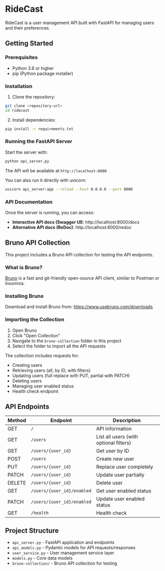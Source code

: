 # RideCast

RideCast is a user management API built with FastAPI for managing users and their preferences.

## Getting Started

### Prerequisites

- Python 3.8 or higher
- pip (Python package installer)

### Installation

1. Clone the repository:
```bash
git clone <repository-url>
cd ridecast
```

2. Install dependencies:
```bash
pip install -r requirements.txt
```

### Running the FastAPI Server

Start the server with:
```bash
python api_server.py
```

The API will be available at `http://localhost:8000`

You can also run it directly with uvicorn:
```bash
uvicorn api_server:app --reload --host 0.0.0.0 --port 8000
```

### API Documentation

Once the server is running, you can access:
- **Interactive API docs (Swagger UI)**: http://localhost:8000/docs
- **Alternative API docs (ReDoc)**: http://localhost:8000/redoc

## Bruno API Collection

This project includes a Bruno API collection for testing the API endpoints.

### What is Bruno?

[Bruno](https://www.usebruno.com/) is a fast and git-friendly open-source API client, similar to Postman or Insomnia.

### Installing Bruno

Download and install Bruno from: https://www.usebruno.com/downloads

### Importing the Collection

1. Open Bruno
2. Click "Open Collection"
3. Navigate to the `bruno-collection` folder in this project
4. Select the folder to import all the API requests

The collection includes requests for:
- Creating users
- Retrieving users (all, by ID, with filters)
- Updating users (full replace with PUT, partial with PATCH)
- Deleting users
- Managing user enabled status
- Health check endpoint

## API Endpoints

| Method | Endpoint | Description |
|--------|----------|-------------|
| GET | `/` | API information |
| GET | `/users` | List all users (with optional filters) |
| GET | `/users/{user_id}` | Get user by ID |
| POST | `/users` | Create new user |
| PUT | `/users/{user_id}` | Replace user completely |
| PATCH | `/users/{user_id}` | Update user partially |
| DELETE | `/users/{user_id}` | Delete user |
| GET | `/users/{user_id}/enabled` | Get user enabled status |
| PATCH | `/users/{user_id}/enabled` | Update user enabled status |
| GET | `/health` | Health check |

## Project Structure

- `api_server.py` - FastAPI application and endpoints
- `api_models.py` - Pydantic models for API requests/responses
- `user_service.py` - User management service layer
- `models.py` - Core data models
- `bruno-collection/` - Bruno API collection for testing
